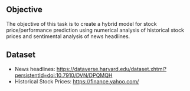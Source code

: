 ## Objective
The objective of this task is to create a hybrid model for stock price/performance prediction using numerical analysis of historical stock prices and sentimental analysis of news headlines.

## Dataset
* News headlines: https://dataverse.harvard.edu/dataset.xhtml?persistentId=doi:10.7910/DVN/DPQMQH
* Historical Stock Prices: https://finance.yahoo.com/ 


